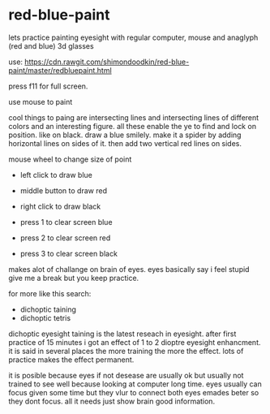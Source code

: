 # red-blue-paint

lets practice painting eyesight with regular computer, mouse and anaglyph (red and blue) 3d glasses

use: https://cdn.rawgit.com/shimondoodkin/red-blue-paint/master/redbluepaint.html

press f11 for full screen.

use mouse to paint

cool things to paing are intersecting lines and intersecting lines of different colors and an interesting figure. all these enable the ye to find and lock on position.
like on black. draw a blue smilely. make it a spider by adding horizontal lines on sides of it. then add two vertical red lines on sides.

mouse wheel to change size of point

* left click to draw blue
* middle button to draw red
* right click to draw black

* press 1 to clear screen blue
* press 2 to clear screen red 
* press 3 to clear screen black


makes alot of challange on brain of eyes. eyes basically say i feel stupid give me a break but you keep practice.

for more like this search:

* dichoptic taining
* dichoptic tetris

dichoptic eyesight taining is the latest reseach in eyesight.
after first practice of 15 minutes i got an effect of 1 to 2 dioptre eyesight enhancment.
it is said in several places the more training the more the effect. lots of practice makes the effect permanent.


it is posible because eyes if not desease are usually ok
but usually not trained to see well because looking at computer long time.
eyes usually can focus given some time but they vlur to connect both eyes emades beter so they dont focus.
all it needs just show brain good information.
